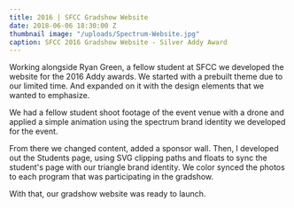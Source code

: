 ```yaml
---
title: 2016 | SFCC Gradshow Website
date: 2018-06-06 18:30:00 Z
thumbnail image: "/uploads/Spectrum-Website.jpg"
caption: SFCC 2016 Gradshow Website - Silver Addy Award
---
```


Working alongside Ryan Green, a fellow student at SFCC we developed the website for the 2016 Addy awards. We started with a prebuilt theme due to our limited time. And expanded on it with the design elements that we wanted to emphasize.

We had a fellow student shoot footage of the event venue with a drone and applied a simple animation using the spectrum brand identity we developed for the event.

From there we changed content, added a sponsor wall. Then, I developed out the Students page, using SVG clipping paths and floats to sync the student's page with our triangle brand identity. We color synced the photos to each program that was participating in the gradshow.

With that, our gradshow website was ready to launch.